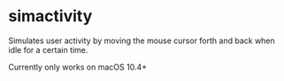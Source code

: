 # simactivity

Simulates user activity by moving the mouse cursor forth and back when idle for a certain time.

Currently only works on macOS 10.4+

